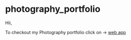 # photography_portfolio
Hii,

To checkout my Photography portfolio click on -> [web app](https://manojsrinivasaphotography.netlify.app)
